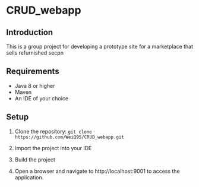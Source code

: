 # CRUD_webapp

## Introduction

This is a group project for developing a prototype site for a marketplace that sells refurnished secpn

## Requirements

-   Java 8 or higher
-   Maven
-   An IDE of your choice

## Setup

1. Clone the repository:
   `git clone https://github.com/WeiQ95/CRUD_webapp.git`

2. Import the project into your IDE

3. Build the project

4. Open a browser and navigate to http://localhost:9001 to access the application.
